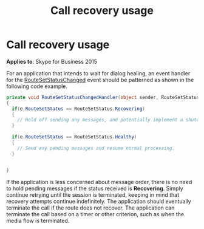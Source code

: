 ﻿---
title: Call recovery usage
TOCTitle: Call recovery usage
ms:assetid: 6891b977-0949-411a-8525-52414753d7d5
ms:mtpsurl: https://msdn.microsoft.com/en-us/library/Dn466066(v=office.16)
ms:contentKeyID: 65240006
ms.date: 07/27/2015
mtps_version: v=office.16
dev_langs:
- csharp
---

# Call recovery usage


**Applies to**: Skype for Business 2015

For an application that intends to wait for dialog healing, an event handler for the [RouteSetStatusChanged](https://msdn.microsoft.com/en-us/library/hh382697\(v=office.16\)) event should be patterned as shown in the following code example.

```csharp
private void RouteSetStatusChangedHandler(object sender, RouteSetStatusChangedEventArgs e)
{
  if(e.RouteSetStatus == RouteSetStatus.Recovering)
  {
    // Hold off sending any messages, and potentially implement a shutdown timer (to ensure that calls eventually terminate).
  }
  
  if(e.RouteSetStatus == RouteSetStatus.Healthy)
  {
    // Send any pending messages and resume normal processing.
  }
  

}
```

If the application is less concerned about message order, there is no need to hold pending messages if the status received is **Recovering**. Simply continue retrying until the session is terminated, keeping in mind that recovery attempts continue indefinitely. The application should eventually terminate the call if the route does not recover. The application can terminate the call based on a timer or other criterion, such as when the media flow is terminated.

